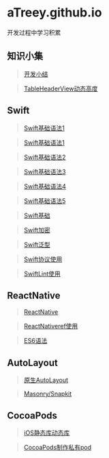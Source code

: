 # aTreey.github.io

开发过程中学习积累

## 知识小集

> [开发小结](https://github.com/aTreey/aTreey.github.io/issues/3)

> [TableHeaderView动态高度](https://github.com/aTreey/aTreey.github.io/blob/hexo/source/_posts/iOS%20%E5%8A%A8%E6%80%81%E8%AE%BE%E7%BD%AETableHeaderView%E9%AB%98%E5%BA%A6.md)


## Swift


> [Swift基础语法1](https://github.com/aTreey/aTreey.github.io/blob/hexo/source/_posts/Alamofire源码学习.md)

> [Swift基础语法1](https://github.com/aTreey/aTreey.github.io/blob/hexo/source/_posts/Swift3.0学习(一).md)

> [Swift基础语法2](https://github.com/aTreey/aTreey.github.io/blob/hexo/source/_posts/Swift3.0学习(二).md)

> [Swift基础语法3](https://github.com/aTreey/aTreey.github.io/blob/hexo/source/_posts/Swift3.0学习(三).md)

> [Swift基础语法4](https://github.com/aTreey/aTreey.github.io/blob/hexo/source/_posts/Swift3.0学习(四).md)

> [Swift基础语法5](https://github.com/aTreey/aTreey.github.io/blob/hexo/source/_posts/Swift3.0学习(五).md)

> [Swift基础](https://github.com/aTreey/aTreey.github.io/blob/hexo/source/_posts/Swift%20基础知识.md)

> [Swift加密](https://github.com/aTreey/aTreey.github.io/blob/hexo/source/_posts/Swift加密相关.md)

> [Swift泛型](https://github.com/aTreey/aTreey.github.io/blob/hexo/source/_posts/Swift泛型.md)

> [Swift协议使用](https://github.com/aTreey/aTreey.github.io/blob/hexo/source/_posts/Swift%20协议使用.md)

> [SwiftLint使用](https://github.com/aTreey/aTreey.github.io/blob/hexo/source/_posts/SwiftLint使用.md)




## ReactNative

> [ReactNative](https://github.com/aTreey/aTreey.github.io/issues/3)

> [ReactNativeref使用](https://github.com/aTreey/aTreey.github.io/blob/hexo/source/_posts/ReactNative中ref使用.md)

> [ES6语法](https://github.com/aTreey/aTreey.github.io/blob/hexo/source/_posts/ES6语法.md)


## AutoLayout

> [原生AutoLayout](https://github.com/aTreey/aTreey.github.io/issues/1)

> [Masonry/Snapkit](https://github.com/aTreey/aTreey.github.io/blob/hexo/source/_posts/Masonry:Snapkit%E4%BD%BF%E7%94%A8%E6%80%BB%E7%BB%93.md)

## CocoaPods

> [iOS静态库动态库](https://github.com/aTreey/aTreey.github.io/blob/hexo/source/_posts/iOS静态库动态库.md)

> [CocoaPods制作私有pod](https://github.com/aTreey/aTreey.github.io/blob/hexo/source/_posts/CocoaPods制作私有pod.md)

